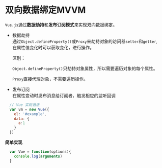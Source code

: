 # 双向数据绑定MVVM

``Vue.js``通过**数据劫持**和**发布订阅模式**来实现双向数据绑定。
- 数据劫持    
  通过``Object.defineProperty()``或``Proxy``来劫持对象的访问器``setter``和``getter``,在属性值变化时可以获取变化，进行操作。
  
  区别：
  
  ``Object.defineProperty()``只劫持对象属性，所以需要遍历对象的每个属性。
  
  ``Proxy``直接代理对象，不需要遍历操作。
  
  
- 发布订阅     
  在属性变动时发布消息给订阅者，触发相应的监听回调

```javascript
  // Vue 实现语法
  var vm = new Vue({
    el: '#example',
    data: {
      a:1
    }
  })
```

**简单实现**

```javascript
  var Vue = function(options){
    console.log(arguments)
  }
```

